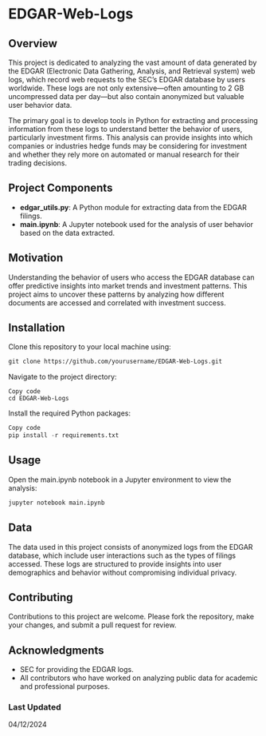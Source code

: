 # EDGAR-Web-Logs

## Overview

This project is dedicated to analyzing the vast amount of data generated by the EDGAR (Electronic Data Gathering, Analysis, and Retrieval system) web logs, which record web requests to the SEC’s EDGAR database by users worldwide. These logs are not only extensive—often amounting to 2 GB uncompressed data per day—but also contain anonymized but valuable user behavior data.

The primary goal is to develop tools in Python for extracting and processing information from these logs to understand better the behavior of users, particularly investment firms. This analysis can provide insights into which companies or industries hedge funds may be considering for investment and whether they rely more on automated or manual research for their trading decisions.

## Project Components

- **edgar_utils.py**: A Python module for extracting data from the EDGAR filings.
- **main.ipynb**: A Jupyter notebook used for the analysis of user behavior based on the data extracted.

## Motivation

Understanding the behavior of users who access the EDGAR database can offer predictive insights into market trends and investment patterns. This project aims to uncover these patterns by analyzing how different documents are accessed and correlated with investment success.

## Installation

Clone this repository to your local machine using:

  ```markdown
  git clone https://github.com/yourusername/EDGAR-Web-Logs.git
  ```

Navigate to the project directory:

```markdwon
Copy code
cd EDGAR-Web-Logs
```

Install the required Python packages:

```python
Copy code
pip install -r requirements.txt
```

## Usage

Open the main.ipynb notebook in a Jupyter environment to view the analysis:

```bash
jupyter notebook main.ipynb
```

## Data

The data used in this project consists of anonymized logs from the EDGAR database, which include user interactions such as the types of filings accessed. These logs are structured to provide insights into user demographics and behavior without compromising individual privacy.

## Contributing

Contributions to this project are welcome. Please fork the repository, make your changes, and submit a pull request for review.


## Acknowledgments

- SEC for providing the EDGAR logs.
- All contributors who have worked on analyzing public data for academic and professional purposes.

### Last Updated
04/12/2024
